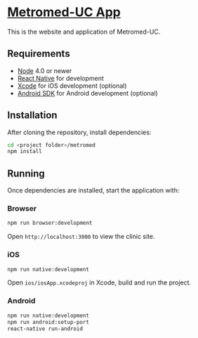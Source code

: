 # [Metromed-UC App](https://github.com/aidarbuy/metromedoc/)

This is the website and application of Metromed-UC.

## Requirements

- [Node](https://nodejs.org) 4.0 or newer
- [React Native](http://facebook.github.io/react-native/docs/getting-started.html) for development
- [Xcode](https://developer.apple.com/xcode/) for iOS development (optional)
- [Android SDK](https://developer.android.com/sdk/) for Android development (optional)

## Installation
After cloning the repository, install dependencies:
```sh
cd <project folder>/metromed
npm install
```

## Running

Once dependencies are installed, start the application with:

### Browser

```sh
npm run browser:development
```

Open `http://localhost:3000` to view the clinic site.

### iOS

```sh
npm run native:development
```

Open `ios/iosApp.xcodeproj` in Xcode, build and run the project.

### Android

```sh
npm run native:development
npm run android:setup-port
react-native run-android
```

